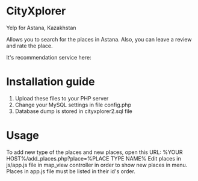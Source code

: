# CityXplorer
Yelp for Astana, Kazakhstan

Allows you to search for the places in Astana. Also, you can leave a review and rate the place.

It's recommendation service here: 
# Installation guide
1. Upload these files to your PHP server
2. Change your MySQL settings in file config.php
3. Database dump is stored in cityxplorer2.sql file

# Usage
To add new type of the places and new places, open this URL: %YOUR HOST%/add_places.php?place=%PLACE TYPE NAME%
Edit places in js/app.js file in map_view controller in order to show new places in menu.
Places in app.js file must be listed in their id's order.
